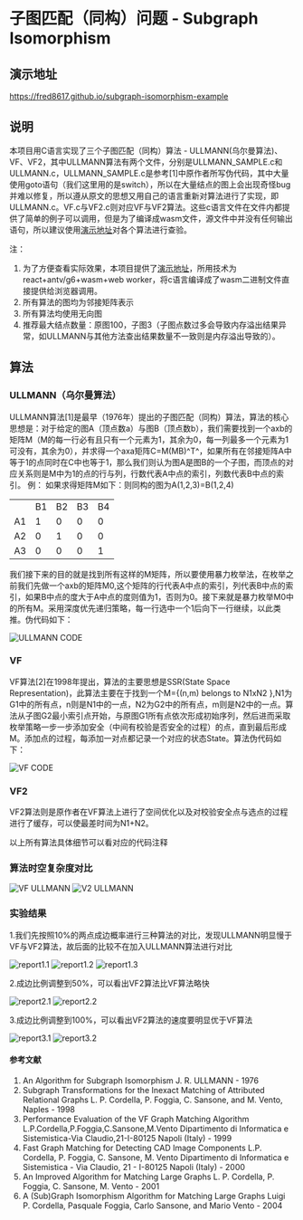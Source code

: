 # 子图匹配（同构）问题 - Subgraph Isomorphism

## 演示地址

<https://fred8617.github.io/subgraph-isomorphism-example>

## 说明

本项目用C语言实现了三个子图匹配（同构）算法 - ULLMANN(乌尔曼算法)、VF、VF2，其中ULLMANN算法有两个文件，分别是ULLMANN_SAMPLE.c和ULLMANN.c，ULLMANN_SAMPLE.c是参考[1]中原作者所写伪代码，其中大量使用goto语句（我们这里用的是switch），所以在大量结点的图上会出现奇怪bug并难以修复，所以遵从原文的思想又用自己的语言重新对算法进行了实现，即ULLMANN.c。VF.c与VF2.c则对应VF与VF2算法。这些c语言文件在文件内都提供了简单的例子可以调用，但是为了编译成wasm文件，源文件中并没有任何输出语句，所以建议使用[演示地址](https://fred8617.github.io/subgraph-isomorphism-example)对各个算法进行查验。

注：

1. 为了方便查看实际效果，本项目提供了[演示地址](https://fred8617.github.io/subgraph-isomorphism-example)，所用技术为react+antv/g6+wasm+web worker，将c语言编译成了wasm二进制文件直接提供给浏览器调用。
2. 所有算法的图均为邻接矩阵表示
3. 所有算法均使用无向图
4. 推荐最大结点数量：原图100，子图3（子图点数过多会导致内存溢出结果异常，如ULLMANN与其他方法查出结果数量不一致则是内存溢出导致的）。

## 算法

### ULLMANN（乌尔曼算法）

ULLMANN算法[1]是最早（1976年）提出的子图匹配（同构）算法，算法的核心思想是：对于给定的图A（顶点数a）与图B（顶点数b），我们需要找到一个axb的矩阵M（M的每一行必有且只有一个元素为1，其余为0，每一列最多一个元素为1可没有，其余为0），并求得一个axa矩阵C=M(MB)^T^，如果所有在邻接矩阵A中等于1的点同时在C中也等于1，那么我们则认为图A是图B的一个子图，而顶点的对应关系则是M中为1的点的行与列，行数代表A中点的索引，列数代表B中点的索引。
例：
如果求得矩阵M如下：则同构的图为A(1,2,3)=B(1,2,4)
 <table>
    <tr><td></td><td>B1</td><td>B2</td><td>B3</td><td>B4</td></tr>
    <tr><td>A1</td><td>1</td><td>0</td><td>0</td><td>0</td></tr>
    <tr><td>A2</td><td>0</td><td>1</td><td>0</td><td>0</td></tr>
    <tr><td>A3</td><td>0</td><td>0</td><td>0</td><td>1</td></tr>
 </table>
 我们接下来的目的就是找到所有这样的M矩阵，所以要使用暴力枚举法，在枚举之前我们先做一个axb的矩阵M0,这个矩阵的行代表A中点的索引，列代表B中点的索引，如果B中点的度大于A中点的度则值为1，否则为0。接下来就是暴力枚举M0中的所有M。采用深度优先递归策略，每一行选中一个1后向下一行继续，以此类推。伪代码如下：

 ![ULLMANN CODE](/public/ULLMANN_CODE.jpg)
 
 ### VF

VF算法[2]在1998年提出，算法的主要思想是SSR(State Space Representation)，此算法主要在于找到一个M={(n,m) belongs to N1xN2 },N1为G1中的所有点，n则是N1中的一点，N2为G2中的所有点，m则是N2中的一点。算法从子图G2最小索引点开始，与原图G1所有点依次形成初始序列，然后进而采取枚举策略一步一步添加安全（中间有校验是否安全的过程）的点，直到最后形成M。添加点的过程，每添加一对点都记录一个对应的状态State。算法伪代码如下：

![VF CODE](/public/VF_CODE.jpg)

### VF2

VF2算法则是原作者在VF算法上进行了空间优化以及对校验安全点与选点的过程进行了缓存，可以使最差时间为N1+N2。

以上所有算法具体细节可以看对应的代码注释

### 算法时空复杂度对比

![VF ULLMANN](/public/ST1.jpg)
![V2 ULLMANN](/public/ST2.jpg)

### 实验结果

1.我们先按照10%的两点成边概率进行三种算法的对比，发现ULLMANN明显慢于VF与VF2算法，故后面的比较不在加入ULLMANN算法进行对比

![report1.1](/public/report1.1.jpg)
![report1.2](/public/report1.2.jpg)
![report1.3](/public/report1.3.jpg)

2.成边比例调整到50%，可以看出VF2算法比VF算法略快

![report2.1](/public/report1.1.jpg)
![report2.2](/public/report1.2.jpg)

3.成边比例调整到100%，可以看出VF2算法的速度要明显优于VF算法

![report3.1](/public/report1.1.jpg)
![report3.2](/public/report1.2.jpg)

#### 参考文献

1. An Algorithm for Subgraph Isomorphism J. R. ULLMANN - 1976
2. Subgraph Transformations for the Inexact Matching of Attributed Relational Graphs L. P. CordelIa, P. Foggia, C. Sansone, and M. Vento, Naples - 1998
3. Performance Evaluation of the VF Graph Matching Algorithm L.P.Cordella,P.Foggia,C.Sansone,M.Vento Dipartimento di Informatica e Sistemistica-Via Claudio,21-I-80125 Napoli (Italy) - 1999
4. Fast Graph Matching for Detecting CAD Image Components L.P. Cordella, P. Foggia, C. Sansone, M. Vento Dipartimento di Informatica e Sistemistica - Via Claudio, 21 - I-80125 Napoli (Italy) - 2000
5. An Improved Algorithm for Matching Large Graphs L. P. Cordella, P. Foggia, C. Sansone, M. Vento - 2001
6. A (Sub)Graph Isomorphism Algorithm for Matching Large Graphs Luigi P. Cordella, Pasquale Foggia, Carlo Sansone, and Mario Vento - 2004